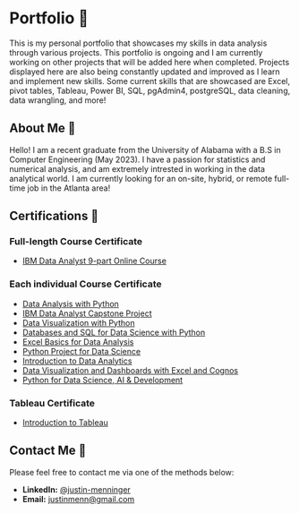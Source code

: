 # Portfolio 📄
This is my personal portfolio that showcases my skills in data analysis through various projects. This portfolio is ongoing and I am currently working on other projects that will be added here when completed. Projects displayed here are also being constantly updated and improved as I learn and implement new skills. Some current skills that are showcased are Excel, pivot tables, Tableau, Power BI, SQL, pgAdmin4, postgreSQL, data cleaning, data wrangling, and more!

## About Me 👨

Hello! I am a recent graduate from the University of Alabama with a B.S in Computer Engineering (May 2023). I have a passion for statistics and numerical analysis, and am extremely intrested in working in the data analytical world. I am currently looking for an on-site, hybrid, or remote full-time job in the Atlanta area!

## Certifications 📜
### Full-length Course Certificate
- [IBM Data Analyst 9-part Online Course](https://coursera.org/share/0697a792cd20989e5e170da3b5a4ef89)
### Each individual Course Certificate
- [Data Analysis with Python](https://coursera.org/share/0285afd75d05ab6da487b23fdb7b2dbf)
- [IBM Data Analyst Capstone Project](https://coursera.org/share/b251ddf493598cad4e413952d7347a22)
- [Data Visualization with Python](https://coursera.org/share/2683cf20146b4d09a98e117f0fc27497)
- [Databases and SQL for Data Science with Python](https://coursera.org/share/c1cf6da592a84803f6ed520aa472cd63)
- [Excel Basics for Data Analysis](https://coursera.org/share/71013f8d2abfa6c0dd88963cdd94a94d)
- [Python Project for Data Science](https://coursera.org/share/e7df0c7dbfc1a8ba275aba8b4dca4a9b)
- [Introduction to Data Analytics](https://coursera.org/share/8a60447e18da2666309dada8fb831830)
- [Data Visualization and Dashboards with Excel and Cognos](https://coursera.org/share/c821fb838a7775dee5f31f59745a5450)
- [Python for Data Science, AI & Development](https://coursera.org/share/63346e9570e5aba6fed495e5dcd6bd0d)
### Tableau Certificate
- [Introduction to Tableau](https://coursera.org/share/618c77211ae559f034bc0db7887d8a2f)
## Contact Me 📧
Please feel free to contact me via one of the methods below:

- **LinkedIn:** [@justin-menninger](https://www.linkedin.com/in/justin-menninger/)
- **Email:**    justinmenn@gmail.com
